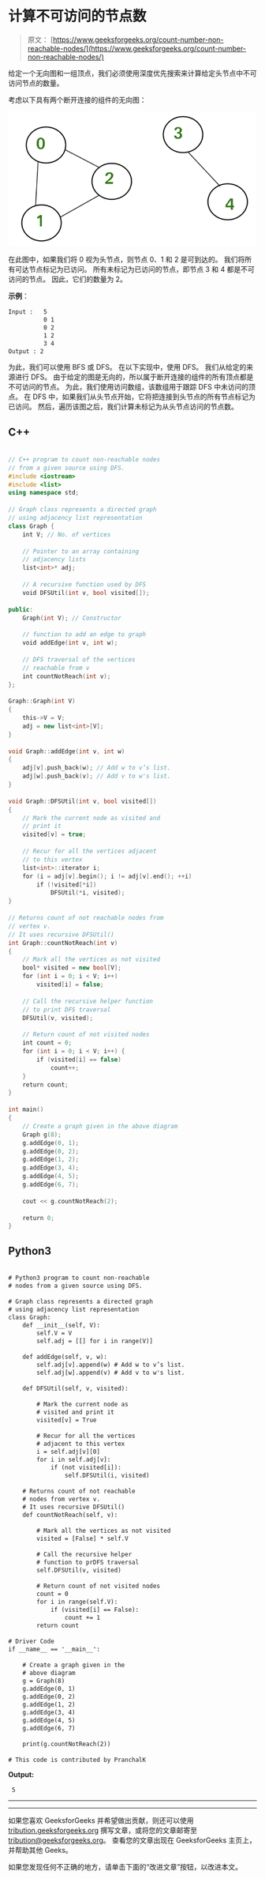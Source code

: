 # 计算不可访问的节点数

> 原文： [https://www.geeksforgeeks.org/count-number-non-reachable-nodes/](https://www.geeksforgeeks.org/count-number-non-reachable-nodes/)

给定一个无向图和一组顶点，我们必须使用深度优先搜索来计算给定头节点中不可访问节点的数量。

考虑以下具有两个断开连接的组件的无向图：

![not-reachable](img/8a3668ad4c4e9b59ac1f2a405507159d.png)

在此图中，如果我们将 0 视为头节点，则节点 0、1 和 2 是可到达的。 我们将所有可达节点标记为已访问。 所有未标记为已访问的节点，即节点 3 和 4 都是不可访问的节点。 因此，它们的数量为 2。

**示例**：

```
Input :   5
          0 1
          0 2
          1 2
          3 4
Output : 2

```

为此，我们可以使用 BFS 或 DFS。 在以下实现中，使用 DFS。 我们从给定的来源进行 DFS。 由于给定的图是无向的，所以属于断开连接的组件的所有顶点都是不可访问的节点。 为此，我们使用访问数组，该数组用于跟踪 DFS 中未访问的顶点。 在 DFS 中，如果我们从头节点开始，它将把连接到头节点的所有节点标记为已访问。 然后，遍历该图之后，我们计算未标记为从头节点访问的节点数。

## C++

```cpp

// C++ program to count non-reachable nodes 
// from a given source using DFS. 
#include <iostream> 
#include <list> 
using namespace std; 

// Graph class represents a directed graph 
// using adjacency list representation 
class Graph { 
    int V; // No. of vertices 

    // Pointer to an array containing 
    // adjacency lists 
    list<int>* adj; 

    // A recursive function used by DFS 
    void DFSUtil(int v, bool visited[]); 

public: 
    Graph(int V); // Constructor 

    // function to add an edge to graph 
    void addEdge(int v, int w); 

    // DFS traversal of the vertices 
    // reachable from v 
    int countNotReach(int v); 
}; 

Graph::Graph(int V) 
{ 
    this->V = V; 
    adj = new list<int>[V]; 
} 

void Graph::addEdge(int v, int w) 
{ 
    adj[v].push_back(w); // Add w to v’s list. 
    adj[w].push_back(v); // Add v to w's list. 
} 

void Graph::DFSUtil(int v, bool visited[]) 
{ 
    // Mark the current node as visited and 
    // print it 
    visited[v] = true; 

    // Recur for all the vertices adjacent 
    // to this vertex 
    list<int>::iterator i; 
    for (i = adj[v].begin(); i != adj[v].end(); ++i) 
        if (!visited[*i]) 
            DFSUtil(*i, visited); 
} 

// Returns count of not reachable nodes from 
// vertex v. 
// It uses recursive DFSUtil() 
int Graph::countNotReach(int v) 
{ 
    // Mark all the vertices as not visited 
    bool* visited = new bool[V]; 
    for (int i = 0; i < V; i++) 
        visited[i] = false; 

    // Call the recursive helper function 
    // to print DFS traversal 
    DFSUtil(v, visited); 

    // Return count of not visited nodes 
    int count = 0; 
    for (int i = 0; i < V; i++) { 
        if (visited[i] == false) 
            count++; 
    } 
    return count; 
} 

int main() 
{ 
    // Create a graph given in the above diagram 
    Graph g(8); 
    g.addEdge(0, 1); 
    g.addEdge(0, 2); 
    g.addEdge(1, 2); 
    g.addEdge(3, 4); 
    g.addEdge(4, 5); 
    g.addEdge(6, 7); 

    cout << g.countNotReach(2); 

    return 0; 
} 

```

## Python3

```

# Python3 program to count non-reachable  
# nodes from a given source using DFS.  

# Graph class represents a directed graph  
# using adjacency list representation  
class Graph: 
    def __init__(self, V): 
        self.V = V 
        self.adj = [[] for i in range(V)] 

    def addEdge(self, v, w): 
        self.adj[v].append(w) # Add w to v’s list.  
        self.adj[w].append(v) # Add v to w's list. 

    def DFSUtil(self, v, visited): 

        # Mark the current node as  
        # visited and print it  
        visited[v] = True

        # Recur for all the vertices  
        # adjacent to this vertex 
        i = self.adj[v][0] 
        for i in self.adj[v]: 
            if (not visited[i]):  
                self.DFSUtil(i, visited)  

    # Returns count of not reachable  
    # nodes from vertex v.  
    # It uses recursive DFSUtil()  
    def countNotReach(self, v): 

        # Mark all the vertices as not visited  
        visited = [False] * self.V 

        # Call the recursive helper  
        # function to prDFS traversal  
        self.DFSUtil(v, visited)  

        # Return count of not visited nodes  
        count = 0
        for i in range(self.V): 
            if (visited[i] == False):  
                count += 1
        return count 

# Driver Code 
if __name__ == '__main__': 

    # Create a graph given in the 
    # above diagram  
    g = Graph(8)  
    g.addEdge(0, 1)  
    g.addEdge(0, 2)  
    g.addEdge(1, 2)  
    g.addEdge(3, 4)  
    g.addEdge(4, 5)  
    g.addEdge(6, 7)  

    print(g.countNotReach(2)) 

# This code is contributed by PranchalK 

```

**Output:**

```
 5

```



* * *

* * *

如果您喜欢 GeeksforGeeks 并希望做出贡献，则还可以使用 [tribution.geeksforgeeks.org](https://contribute.geeksforgeeks.org/) 撰写文章，或将您的文章邮寄至 tribution@geeksforgeeks.org。 查看您的文章出现在 GeeksforGeeks 主页上，并帮助其他 Geeks。

如果您发现任何不正确的地方，请单击下面的“改进文章”按钮，以改进本文。
